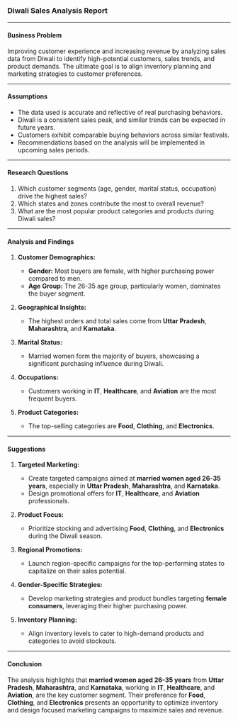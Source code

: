 ### **Diwali Sales Analysis Report**

---

#### **Business Problem**
Improving customer experience and increasing revenue by analyzing sales data from Diwali to identify high-potential customers, sales trends, and product demands. The ultimate goal is to align inventory planning and marketing strategies to customer preferences.

---

#### **Assumptions**
- The data used is accurate and reflective of real purchasing behaviors.  
- Diwali is a consistent sales peak, and similar trends can be expected in future years.  
- Customers exhibit comparable buying behaviors across similar festivals.  
- Recommendations based on the analysis will be implemented in upcoming sales periods.  

---

#### **Research Questions**
1. Which customer segments (age, gender, marital status, occupation) drive the highest sales?  
2. Which states and zones contribute the most to overall revenue?  
3. What are the most popular product categories and products during Diwali sales?  

---

#### **Analysis and Findings**
1. **Customer Demographics:**  
   - **Gender:** Most buyers are female, with higher purchasing power compared to men.  
   - **Age Group:** The 26-35 age group, particularly women, dominates the buyer segment.  

2. **Geographical Insights:**  
   - The highest orders and total sales come from **Uttar Pradesh**, **Maharashtra**, and **Karnataka**.  

3. **Marital Status:**  
   - Married women form the majority of buyers, showcasing a significant purchasing influence during Diwali.  

4. **Occupations:**  
   - Customers working in **IT**, **Healthcare**, and **Aviation** are the most frequent buyers.  

5. **Product Categories:**  
   - The top-selling categories are **Food**, **Clothing**, and **Electronics**.  

---

#### **Suggestions**
1. **Targeted Marketing:**  
   - Create targeted campaigns aimed at **married women aged 26-35 years**, especially in **Uttar Pradesh**, **Maharashtra**, and **Karnataka**.  
   - Design promotional offers for **IT**, **Healthcare**, and **Aviation** professionals.  

2. **Product Focus:**  
   - Prioritize stocking and advertising **Food**, **Clothing**, and **Electronics** during the Diwali season.  

3. **Regional Promotions:**  
   - Launch region-specific campaigns for the top-performing states to capitalize on their sales potential.  

4. **Gender-Specific Strategies:**  
   - Develop marketing strategies and product bundles targeting **female consumers**, leveraging their higher purchasing power.  

5. **Inventory Planning:**  
   - Align inventory levels to cater to high-demand products and categories to avoid stockouts.  

---

#### **Conclusion**
The analysis highlights that **married women aged 26-35 years** from **Uttar Pradesh**, **Maharashtra**, and **Karnataka**, working in **IT**, **Healthcare**, and **Aviation**, are the key customer segment. Their preference for **Food**, **Clothing**, and **Electronics** presents an opportunity to optimize inventory and design focused marketing campaigns to maximize sales and revenue.

